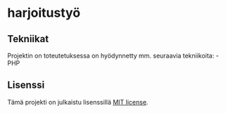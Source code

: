 # harjoitustyö



## Tekniikat

Projektin on toteutetuksessa on hyödynnetty mm. seuraavia tekniikoita: 
 -PHP


## Lisenssi

Tämä projekti on julkaistu lisenssillä [MIT license](LICENSE).
